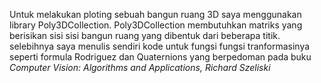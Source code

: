 Untuk melakukan ploting sebuah bangun ruang 3D saya menggunakan library Poly3DCollection.
Poly3DCollection membutuhkan matriks yang berisikan sisi sisi bangun ruang yang dibentuk dari beberapa titik.
selebihnya saya menulis sendiri kode untuk fungsi fungsi tranformasinya seperti formula Rodriguez dan Quaternions yang berpedoman pada buku *Computer Vision: Algorithms and Applications, Richard Szeliski*
